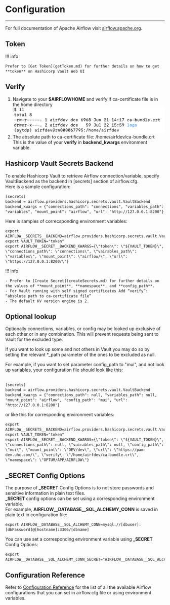 # Configuration
---
For full documentation of Apache Airflow visit [airflow.apache.org](https://airflow.apache.org/).

## Token
!!! info

    Prefer to [Get Token](getToken.md) for further details on how to get **token** on Hashicorp Vault Web UI
## Verify
1. Navigate to your **$AIRFLOWHOME** and verify if ca-certificate file is in the home directory  
    ![Screenshot](img/configuration1.png)
2. The absolute path to ca-certificate file: /home/airfdev/ca-bundle.crt  
    This is the value of your **verify** in **backend_kwargs** environment variable.  
## Hashicorp Vault Secrets Backend

To enable Hashicorp Vault to retrieve Airflow connection/variable, specify VaultBackend as the backend in [secrets] section of airflow.cfg.  
Here is a sample configuration:  
```
[secrets]  
backend = airflow.providers.hashicorp.secrets.vault.VaultBackend  
backend_kwargs = {"connections_path": "connections", "variables_path": "variables", "mount_point": "airflow", "url": "http://127.0.0.1:8200"}
```
Here is samples of correcsponding environment variables:
```
export AIRFLOW__SECRETS__BACKEND=airflow.providers.hashicorp.secrets.vault.VaultBackend
export VAULT_TOKEN="token"
export AIRFLOW__SECRET__BACKEND_KWARGS={\"token\": \"${VAULT_TOKEN}\", \"connections_path\": \"connections\", \"vairables_path\": \"variables\", \"mount_point\": \"airflow/\", \"url\": \"https://127.0.0.1:8200/\"}
```
!!! info

    - Prefer to [Create Secret](createSecrets.md) for further details on the values of **mount_point**, **namespace**, and **config_path**. 
    - For Vault running with self signed certificates Add “verify”: “absolute path to ca-certificate file”
    - The default KV version engine is 2.

## Optional lookup

Optionally connections, variables, or config may be looked up exclusive of each other or in any combination. This will prevent requests being sent to Vault for the excluded type.  

If you want to look up some and not others in Vault you may do so by setting the relevant *_path parameter of the ones to be excluded as null.  

For example, if you want to set parameter config_path to "mui", and not look up variables, your configuration file should look like this:

```

[secrets]
backend = airflow.providers.hashicorp.secrets.vault.VaultBackend  
backend_kwargs = {"connections_path": null, "variables_path": null, "mount_point": "airflow", "config_path": "mui", "url": "http://127.0.0.1:8200"}
``` 
or like this for corresponding environment variables:
```
export AIRFLOW__SECRETS__BACKEND=airflow.providers.hashicorp.secrets.vault.VaultBackend
export VAULT_TOKEN="token"
export AIRFLOW__SECRET__BACKEND_KWARGS={\"token\": \"${VAULT_TOKEN}\", \"connections_path\": null, \"vairables_path\": null, \"config_path\": \"mui\", \"mount_point\": \"DEV/dev\", \"url\": \"https://pam-dev.uhc.com/\", \"verify\: \"/home/airfdev/ca-bundle.crt\", \"namespace\": \"OPTUM/APP/AIRFLOW\"}
```

## _SECRET Config Options
The purpose of **_SECRET** Config Options is to not store passwords and sensitive information in plain text files.  
**_SECRET** config options can be set using a corresponding environment variable.  
For example, **AIRFLOW__DATABASE__SQL_ALCHEMY_CONN** is saved in plain text in configuration file:
```
export AIRFLOW__DATABASE__SQL_ALCHEMY_CONN=mysql://[dbuser]:[dbPassword]@[hostname]:3306/[dbname]
```
You can use set a corresponding environment variable using **_SECRET** Config Options:  
```
export AIRFLOW__DATABASE__SQL_ALCHEMY_CONN_SECRET="AIRFLOW__DATABASE__SQL_ALCHEMY_CONN"
```

## Configuration Reference
Refer to [Configuration Reference](https://airflow.apache.org/docs/apache-airflow/stable/configurations-ref.html) for the list of all the available Airflow configurations that you can set in airflow.cfg file or using environment variables.
